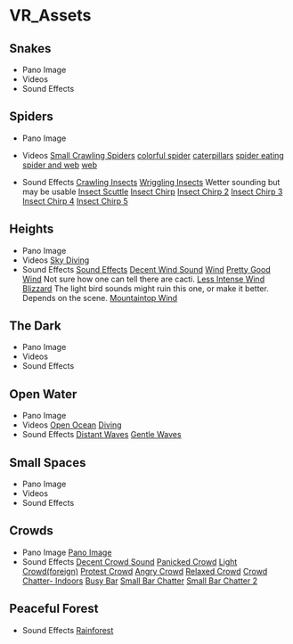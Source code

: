 # VR_Assets

## Snakes
- Pano Image
- Videos
- Sound Effects



## Spiders
- Pano Image


- Videos
[Small Crawling Spiders](https://pixabay.com/en/videos/spiders-crawling-insects-small-382/)
[colorful spider](https://pixabay.com/en/videos/spider-arachnid-insect-octapod-7795/)
[caterpillars](https://pixabay.com/en/videos/caterpillar-insect-danaus-gilippus-2104/)
[spider eating](https://pixabay.com/en/videos/spider-arachnid-food-eating-9088/)
[spider and web](https://pixabay.com/en/videos/spiders-arachnid-spider-web-cobweb-642/)
[web](https://pixabay.com/en/videos/spiderweb-web-spider-attic-trap-6133/)
- Sound Effects
[Crawling Insects](http://soundbible.com/2113-Termites-and-Ants.html)
[Wriggling Insects](https://www.zapsplat.com/music/larva-maggots-thousands-wriggling-movements/) Wetter sounding but may be usable
[Insect Scuttle](https://www.zapsplat.com/music/cockroach-run-scuttle/)
[Insect Chirp](https://www.zapsplat.com/music/insect-chirp-vocalization-6/)
[Insect Chirp 2](https://www.zapsplat.com/music/insect-chirp-vocalization-17/)
[Insect Chirp 3](https://www.zapsplat.com/music/insect-chirp-vocalization-8/)
[Insect Chirp 4](https://www.zapsplat.com/music/insect-chirp-vocalization-5/)
[Insect Chirp 5](https://www.zapsplat.com/music/insect-in-pain-chirp-vocalization/)


## Heights
- Pano Image
- Videos
[Sky Diving](https://www.youtube.com/watch?v=S5XXsRuMPIU)
- Sound Effects
[Sound Effects](https://weather.ambient-mixer.com/high-wind-storm)
[Decent Wind Sound](http://soundbible.com/1810-Wind.html)
[Wind](https://www.zapsplat.com/music/strong-howling-wind-internal-recording/)
[Pretty Good Wind](https://www.zapsplat.com/music/wind-blowing-through-cactus-plants-in-desert/) Not sure how one can tell there are cacti.
[Less Intense Wind](https://www.zapsplat.com/music/strong-wind-blowing-across-anatolia-plain-turkey/)
[Blizzard](https://www.zapsplat.com/music/strong-constant-blizzard-style-wind/) The light bird sounds might ruin this one, or make it better. Depends on the scene.
[Mountaintop Wind](https://www.zapsplat.com/music/wind-cold-icy-howling-wind-sound-design/)

## The Dark
- Pano Image
- Videos
- Sound Effects

## Open Water
- Pano Image
- Videos
[Open Ocean](https://www.youtube.com/watch?v=hDKqgvUiU34)
[Diving](https://www.youtube.com/watch?v=rV1-K-7AdSE)
- Sound Effects
[Distant Waves](https://www.zapsplat.com/music/distant-ocean-surf-waves/)
[Gentle Waves](https://www.zapsplat.com/music/ocean-underwater-recording-of-gentle-waves-from-dock/)

## Small Spaces
- Pano Image
- Videos
- Sound Effects

## Crowds
- Pano Image
[Pano Image](https://res.cloudinary.com/arcane-lab/image/upload/v1507335358/crowd_iqa8iz.jpg)
- Sound Effects
[Decent Crowd Sound](http://soundbible.com/2163-Party-Crowd.html)
[Panicked Crowd](https://www.zapsplat.com/music/large-crowd-panic-shouting-and-screaming-slight-distance/)
[Light Crowd(foreign)](https://www.zapsplat.com/music/istanbul-taksim-turkish-voices-crowd-atmosphere-people-passing-by-traffic/)
[Protest Crowd](https://www.zapsplat.com/music/large-crowd-confrontation-with-police-shouting-and-whistling/)
[Angry Crowd](https://www.zapsplat.com/music/angry-crowd-20-people-shouting-protesting/)
[Relaxed Crowd](https://www.zapsplat.com/music/large-crowd-chatter-relaxed-outside/)
[Crowd Chatter- Indoors](https://www.zapsplat.com/music/theatre-audience-chatter-during-intermission/)
[Busy Bar](https://www.zapsplat.com/music/busy-large-bar-or-pub-ambience-lots-of-people-talking-2/)
[Small Bar Chatter](https://www.zapsplat.com/music/barpub-small-ambience-busy-with-people-talking-and-laughing-1/)
[Small Bar Chatter 2](https://www.zapsplat.com/music/barpub-small-ambience-busy-with-people-talking-and-laughing-2/)


## Peaceful Forest
- Sound Effects
[Rainforest](https://www.zapsplat.com/music/subtropical-rainforest-ambience-south-qld-australia-wind-in-trees-birds/)

##
